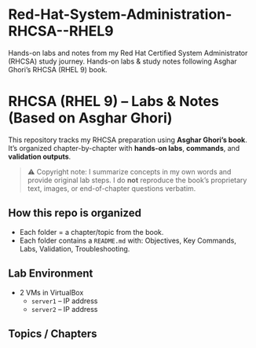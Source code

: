 # Red-Hat-System-Administration-RHCSA--RHEL9
Hands-on labs and notes from my Red Hat Certified System Administrator (RHCSA) study journey. Hands-on labs &amp; study notes following Asghar Ghori’s RHCSA (RHEL 9) book.      

# RHCSA (RHEL 9) – Labs & Notes (Based on Asghar Ghori)

This repository tracks my RHCSA preparation using **Asghar Ghori’s book**.  
It’s organized chapter-by-chapter with **hands-on labs**, **commands**, and **validation outputs**.

> ⚠️ Copyright note: I summarize concepts in my own words and provide original lab steps. I do **not** reproduce the book’s proprietary text, images, or end-of-chapter questions verbatim.

## How this repo is organized
- Each folder = a chapter/topic from the book.
- Each folder contains a `README.md` with: Objectives, Key Commands, Labs, Validation, Troubleshooting.

## Lab Environment
- 2 VMs in VirtualBox  
  - `server1` – IP address
  - `server2` – IP address
 
## Topics / Chapters
